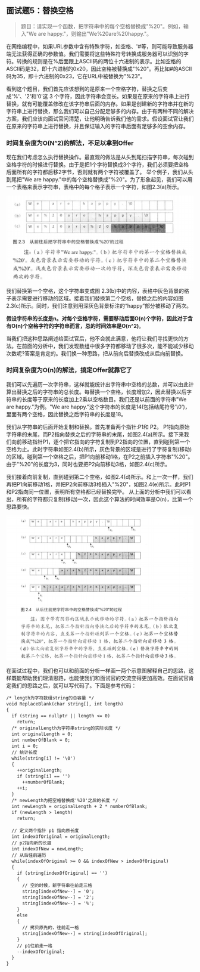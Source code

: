 ## 面试题5：替换空格

> 题目：请实现一个函数，把字符串中的每个空格替换成"%20"。例如，输入"We are happy."，则输出"We%20are%20happy."。

在网络编程中，如果URL参数中含有特殊字符，如空格、'#等，则可能导致服务器端无法获得正确的参数值。我们需要将这些特殊符号转换成服务器可以识别的字符。转换的规则是在%后面跟上ASCII码的两位十六进制的表示。比如空格的ASCII码是32，即十六进制的0x20，因此空格被替换成"%20"。再比如#的ASCII码为35，即十六进制的0x23，它在URL中被替换为"%23"。

看到这个题目，我们首先应该想到的是原来一个空格字符，替换之后变成'%'、'2'和'0'这 3 个字符，因此字符串会变长。如果是在原来的字符串上进行替换，就有可能覆盖修改在该字符串后面的内存。如果是创建新的字符串并在新的字符串上进行替换，那么我们可以自己分配足够多的内存。由于有两种不同的解决方案，我们应该向面试官问清楚，让他明确告诉我们他的需求。假设面试官让我们在原来的字符串上进行替换，并且保证输入的字符串后面有足够多的空余内存。

### 时间复杂度为O(N^2)的解法，不足以拿到Offer

现在我们考虑怎么执行替换操作。最直观的做法是从头到尾扫描字符串，每次碰到空格字符的时候进行替换。由于是把1个字符替换成3个字符，我们必须要把空格后面所有的字符都后移2字节，否则就有两个字符被覆盖了。
举个例子，我们从头到尾把"We are happy."中的每个空格替换成"%20"。为了形象起见，我们可以用一个表格来表示字符串，表格中的每个格子表示一个字符，如图2.3(a)所示。

![](1.jpg)

我们替换第一个空格，这个字符串变成图 2.3(b)中的内容，表格中灰色背景的格子表示需要进行移动的区域。接着我们替换第二个空格，替换之后的内容如图2.3(c)所示。同时，我们注意到用深灰色背景标注的“happy”部分被移动了两次。

**假设字符串的长度是n。对每个空格字符，需要移动后面O(n)个字符，因此对于含有O(n)个空格字符的字符串而言，总的时间效率是O(n^2)**。

当我们把这种思路阐述给面试官后，他不会就此满意，他将让我们寻找更快的方法。在前面的分析中，我们发现数组中很多字符都移动了很多次，能不能减少移动次数呢?答案是肯定的。我们换一种思路，把从前向后替换改成从后向前替换。

### 时间复杂度为O(n)的解法，搞定Offer就靠它了

我们可以先遍历一次字符串，这样就能统计出字符串中空格的总数，并可以由此计算出替换之后的字符串的总长度。每替换一个空格，长度增加2，因此替换以后字符串的长度等于原来的长度加上2乘以空格数目。我们还是以前面的字符串"We are happy."为例。"We are happy."这个字符串的长度是14(包括结尾符号'\0')，里面有两个空格，因此替换之后字符串的长度是18。

我们从字符串的后面开始复制和替换。首先准备两个指针:P1和 P2。 P1指向原始字符串的末尾，而P2指向替换之后的字符串的末尾，如图2.4(a)所示。接下来我们向前移动指针P1，逐个把它指向的字符复制到P2指向的位置，直到碰到第一个空格为止。此时字符串如图2.4(b)所示，灰色背景的区域是进行了字符复制(移动)的区域。碰到第一个空格之后，把P1向前移动1格，在P2之前插入字符串"%20"。由于"%20"的长度为3，同时也要把P2向前移动3格，如图2.4(c)所示。

我们接着向前复制，直到碰到第二个空格，如图2.4(d)所示。和上一次一样，我们再把P1向前移动1格，并把P2向前移动3格插入"%20"，如图2.4(e)所示。此时P1和P2指向同一位置，表明所有空格都已经替换完毕。
从上面的分析中我们可以看出，所有的字符都只复制(移动)一次，因此这个算法的时间效率是O(n)，比第一个思路要快。

![](2.jpg)

在面试过程中，我们也可以和前面的分析一样画一两个示意图解释自己的思路，这样既能帮助我们理清思路，也能使我们和面试官的交流变得更加高效。在面试官肯定我们的思路之后，就可以写代码了。下面是参考代码：

```
/* length为字符数组string的总容量 */
void ReplaceBlank(char string[], int length)
{
  if (string == nullptr || length <= 0)
    return;
  /* originalLength为字符串string的实际长度 */
  int originalLength = 0;
  int numberOfBlank = 0;
  int i = 0;
  // 统计长度
  while(string[i] != '\0') 
  {
    ++originalLength;
    if (string[i] == '')
      ++numberOfBlank;
    ++i;
  }
  /* newLength为把空格替换成'%20'之后的长度 */
  int newLength = originalLength + 2 * numberOfBlank;
  if (newLength > length)
    return;
  
  // 定义两个指针 p1 指向原长度
  int indexOfOriginal = originalLength;
  // p2指向新的长度
  int indexOfNew = newLength;
  // 从后往前遍历
  while(indexOfOriginal >= 0 && indexOfNew > indexOfOriginal)
  {
    if (string[indexOfOriginal] == '')
    {
      // 空的时候，新字符串往前走三格
      string[indexOfNew--] = '0';
      string[indexOfNew--] = '2';
      string[indexOfNew--] = '%';
    }
    else
    {
      // 拷贝原先的，往前走一格
      string[indexOfNew--] = string[indexOfOriginal];
    }
    // p1往前走一格
    --indexOfOriginal;
  }
}
```